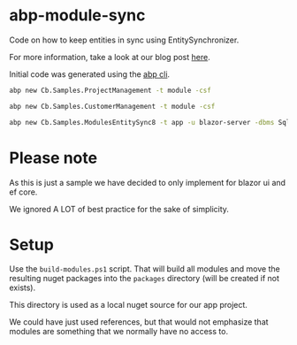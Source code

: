 # abp-module-sync
Code on how to keep entities in sync using EntitySynchronizer.

For more information, take a look at our blog post [here](https://chrobyte.de/blogs/default/abp-module-development-and-cross-module-dependencies).

Initial code was generated using the [abp cli](https://docs.abp.io/en/abp/latest/CLI#options).

```sh
abp new Cb.Samples.ProjectManagement -t module -csf
```

```sh
abp new Cb.Samples.CustomerManagement -t module -csf
```

```sh
abp new Cb.Samples.ModulesEntitySync8 -t app -u blazor-server -dbms SqlServer
```

# Please note
As this is just a sample we have decided to only implement for blazor ui and ef core.

We ignored A LOT of best practice for the sake of simplicity.

# Setup

Use the `build-modules.ps1` script. That will build all modules and move the resulting nuget packages into the `packages` directory (will be created if not exists).

This directory is used as a local nuget source for our app project. 

We could have just used references, but that would not emphasize that modules are something that we normally have no access to.